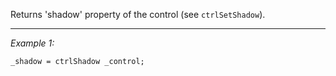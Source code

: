 Returns 'shadow' property of the control (see `ctrlSetShadow`).


---
*Example 1:*
```sqf
_shadow = ctrlShadow _control;
```